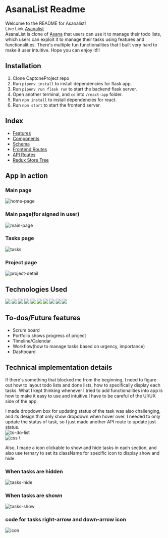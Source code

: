 # AsanaList Readme

Welcome to the README for Asanalist! \
Live Link [Asanalist](https://captoneproject.herokuapp.com) \
AsanaList is clone of [Asana](https://asana.com) that users can use it to manage their todo lists, which users can exploit it to manage their tasks using features and functionalities. There's multiple fun functionalities that I built very hard to make it user intuitive. Hope you can enjoy it!!!


## Installation

1. Clone CaptoneProject repo
2. Run ```pipenv install``` to install dependencies for flask app.
3. Run ```pipenv run flask run``` to start the backend flask server.
4. Open another terminal, and ```cd``` into ```/react-app``` folder.
5. Run ```npm install``` to install dependencies for react.
6. Run ```npm start``` to start the frontend server.

## Index
- [Features](https://github.com/jxyin0513/CapstoneProject/wiki/MVP-Feature-Lists)
- [Components](https://github.com/jxyin0513/CapstoneProject/wiki/Components-Lists)
- [Schema](https://github.com/jxyin0513/CapstoneProject/wiki/DataBase-Schema)
- [Frontend Routes](https://github.com/jxyin0513/CapstoneProject/wiki/Frontend-routes)
- [API Routes](https://github.com/jxyin0513/CapstoneProject/wiki/API-routes)
- [Redux Store Tree](https://github.com/jxyin0513/CapstoneProject/wiki/State-Shape)

## App in action

### Main page
![home-page](./react-app/src/components/image/main-page.jpg)

### Main page(for signed in user)
![main-page](./react-app/src/components/image/home-page-signed.jpg)

### Tasks page
![tasks](./react-app/src/components/image/tasks-all.jpg)

### Project page
![project-detail](./react-app/src/components/image/project-detail.jpg)

## Technologies Used
![](https://img.shields.io/badge/-HTML-5555ff?style=flat-square&logo=html5&logoColor=FFFFFF) ![](https://img.shields.io/badge/-CSS-5555ff?style=flat-square&logo=css3&logoColor=FFFFFF) ![](https://img.shields.io/badge/-JS-5555ff?style=flat-square&logo=javascript&logoColor=FFFFFF)  ![](https://img.shields.io/badge/-Python-5555ff?style=flat-square&logo=python&logoColor=ffffff)  ![](https://img.shields.io/badge/-React-5555ff?style=flat-square&logo=react&logoColor=FFFFFF) ![](https://img.shields.io/badge/-VScode-5555ff?style=flat-square&logo=visual-studio-code&logoColor=FFFFFF)
![](https://img.shields.io/badge/-Flask-5555ff?style=flat-square&logo=flask&logoColor=ffffff)  ![](https://img.shields.io/badge/-Redux-5555ff?style=flat-square&logo=redux&logoColor=ffffff)  ![](https://img.shields.io/badge/-Postgres-5555ff?style=flat-square&logo=sequelize&logoColor=ffffff)  ![](https://img.shields.io/badge/-GitHub-5555ff?style=flat-square&logo=github&logoColor=ffffff)


## To-dos/Future features

 - Scrum board
 - Portfolio shows progress of project
 - Timeline/Calendar
 - Workflow(how to manage tasks based on urgency, importance)
 - Dashboard

## Technical implementation details
If there's something that blocked me from the beginning, I need to figure out how to layout todo lists and done lists, how to specifically display each tasks. What I kept thinking whenever I tried to add functionalities into app is how to make it easy to use and intuitive.I have to be careful of the UI/UX side of the app.

I made dropdown box for updating status of the task was also challenging, and its design that only show dropdown when hover over. I needed to only update the status of task, so I just made another API route to update just status. \
![to-do-list](./react-app/src/components/image/todolist.jpg) \
![css](./react-app/src/components/image/todolistCSS.jpg) \

Also, I made a icon clickable to show and hide tasks in each section, and also use ternary to set its className for specific icon to display show and hide. 
### When tasks are hidden
![tasks-hide](./react-app/src/components/image/tasks-hide.jpg) 

### When tasks are shown
![tasks-show](./react-app/src/components/image/tasks-show.jpg) 

### code for tasks right-arrow and down-arrow icon
![icon](./react-app/src/components/image/icon.jpg) 



